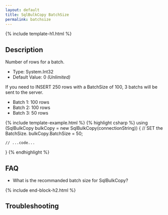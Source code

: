 ```yaml
---
layout: default
title: SqlBulkCopy BatchSize
permalink: batchsize
---
```


{% include template-h1.html %}

## Description
Number of rows for a batch.

- Type: System.Int32
- Default Value: 0 _(Unlimited)_

If you need to INSERT 250 rows with a BatchSize of 100, 3 batchs will be sent to the server.

- Batch 1: 100 rows
- Batch 2: 100 rows
- Batch 3: 50 rows

{% include template-example.html %} 
{% highlight csharp %}
using (SqlBulkCopy bulkCopy = new SqlBulkCopy(connectionString))
{
	// SET the BatchSize.
	bulkCopy.BatchSize = 50;
	
	// ...code...
}
{% endhighlight %}

## FAQ
- What is the recommanded batch size for SqlBulkCopy?

{% include end-block-h2.html %}

## Troubleshooting
